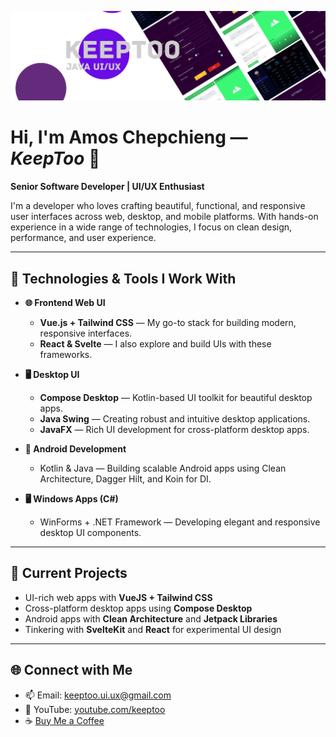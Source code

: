 ![Banner](https://github.com/k33ptoo/k33ptoo/blob/main/banner2.png)

# Hi, I'm **Amos Chepchieng** — _KeepToo_ 👋  
**Senior Software Developer | UI/UX Enthusiast**

I'm a developer who loves crafting beautiful, functional, and responsive user interfaces across web, desktop, and mobile platforms. With hands-on experience in a wide range of technologies, I focus on clean design, performance, and user experience.

---

## 🔧 Technologies & Tools I Work With

- **🌐 Frontend Web UI**
  - **Vue.js + Tailwind CSS** — My go-to stack for building modern, responsive interfaces.
  - **React & Svelte** — I also explore and build UIs with these frameworks.

- **🖥️ Desktop UI**
  - **Compose Desktop** — Kotlin-based UI toolkit for beautiful desktop apps.
  - **Java Swing** — Creating robust and intuitive desktop applications.
  - **JavaFX** — Rich UI development for cross-platform desktop apps.

- **📱 Android Development**
  - Kotlin & Java — Building scalable Android apps using Clean Architecture, Dagger Hilt, and Koin for DI.

- **🖥️ Windows Apps (C#)**
  - WinForms + .NET Framework — Developing elegant and responsive desktop UI components.

---

## 🚀 Current Projects

- UI-rich web apps with **VueJS + Tailwind CSS**
- Cross-platform desktop apps using **Compose Desktop**
- Android apps with **Clean Architecture** and **Jetpack Libraries**
- Tinkering with **SvelteKit** and **React** for experimental UI design

---

## 🌐 Connect with Me

- 📫 Email: [keeptoo.ui.ux@gmail.com](mailto:keeptoo.ui.ux@gmail.com?subject=[GitHub]%20Business%20Inquiry)  
- 🎥 YouTube: [youtube.com/keeptoo](https://www.youtube.com/keeptoo)  
- ☕ [Buy Me a Coffee](https://www.buymeacoffee.com/keeptoo)
